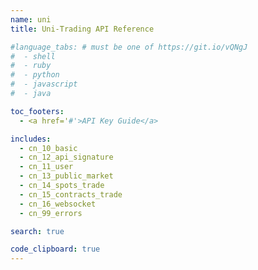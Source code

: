 ```yaml
---
name: uni
title: Uni-Trading API Reference

#language_tabs: # must be one of https://git.io/vQNgJ
#  - shell
#  - ruby
#  - python
#  - javascript
#  - java

toc_footers:
  - <a href='#'>API Key Guide</a>

includes:
  - cn_10_basic
  - cn_12_api_signature
  - cn_11_user
  - cn_13_public_market
  - cn_14_spots_trade
  - cn_15_contracts_trade
  - cn_16_websocket
  - cn_99_errors

search: true

code_clipboard: true
---
```

